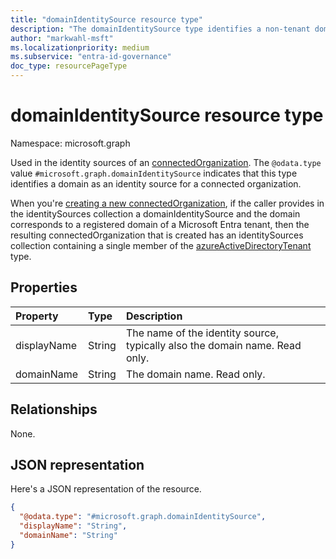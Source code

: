 ```yaml
---
title: "domainIdentitySource resource type"
description: "The domainIdentitySource type identifies a non-tenant domain as an identity source for a connected organization."
author: "markwahl-msft"
ms.localizationpriority: medium
ms.subservice: "entra-id-governance"
doc_type: resourcePageType
---
```

# domainIdentitySource resource type

Namespace: microsoft.graph


Used in the identity sources of an [connectedOrganization](connectedOrganization.md). The `@odata.type` value `#microsoft.graph.domainIdentitySource` indicates that this type identifies a domain as an identity source for a connected organization.

When you're [creating a new connectedOrganization](../api/entitlementmanagement-post-connectedorganizations.md), if the caller provides in the identitySources collection a domainIdentitySource and the domain corresponds to a registered domain of a Microsoft Entra tenant, then the resulting connectedOrganization that is created has an identitySources collection containing a single member of the [azureActiveDirectoryTenant](azureactivedirectorytenant.md) type.

## Properties
|Property|Type|Description|
|:---|:---|:---|
|displayName|String|The name of the identity source, typically also the domain name. Read only. |
|domainName|String|The domain name. Read only. |

## Relationships
None.
## JSON representation
Here's a JSON representation of the resource.
<!-- {
  "blockType": "resource",
  "@odata.type": "microsoft.graph.domainIdentitySource",
  "baseType": "microsoft.graph.identitySource"
}
-->
``` json
{
  "@odata.type": "#microsoft.graph.domainIdentitySource",
  "displayName": "String",
  "domainName": "String"
}
```
